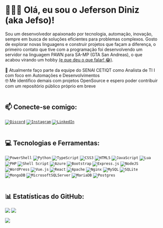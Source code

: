 # 🙋🏻‍♂️ Olá, eu sou o Jeferson Diniz (aka Jefso)!

Sou um desenvolvedor apaixonado por tecnologia, automação, inovação, sempre em busca de soluções eficientes para problemas complexos. Gosto de explorar novas linguagens e construir projetos que façam a diferença, o primeiro contato que tive com a programação foi desenvolvendo um servidor na linguagem PAWN para SA-MP (GTA San Andreas), o que acabou virando um hobby [(e que deu o que falar! 😂)](https://sampforum.blast.hk/showthread.php?tid=657909).<br/><br/>
🔭 Atualmente faço parte da equipe do SENAI CETIQT como Analista de TI I com foco em Automações e Desenvolvimentos<br/>
🤓 Me identifico demais com projetos OpenSource e espero poder contribuir com um repositório público próprio em breve
<br/><br/>

## 📫 Conecte-se comigo:
<code>[![Discord](https://img.shields.io/badge/Discord-%237289DA.svg?logo=discord&logoColor=white)][discord]</code>
<code>[![Instagram](https://img.shields.io/badge/Instagram-%23E4405F.svg?logo=Instagram&logoColor=white)][instagram]</code>
<code>[![LinkedIn](https://img.shields.io/badge/LinkedIn-0A66C2.svg?logo=linkedin&logoColor=white)][linkedin]</code>
<br/><br/>

## 💻 Tecnologias e Ferramentas:
<code>![PowerShell](https://img.shields.io/badge/PowerShell-%235391FE.svg?style=flat&logo=powershell&logoColor=white)</code>
<code>![Python](https://img.shields.io/badge/python-3670A0?style=flat&logo=python&logoColor=ffdd54)</code>
<code>![TypeScript](https://img.shields.io/badge/typescript-%23007ACC.svg?style=flat&logo=typescript&logoColor=white)</code>
<code>![CSS3](https://img.shields.io/badge/css3-%231572B6.svg?style=flat&logo=css3&logoColor=white)</code>
<code>![HTML5](https://img.shields.io/badge/html5-%23E34F26.svg?style=flat&logo=html5&logoColor=white)</code>
<code>![JavaScript](https://img.shields.io/badge/javascript-%23323330.svg?style=flat&logo=javascript&logoColor=%23F7DF1E)</code>
<code>![Lua](https://img.shields.io/badge/lua-%232C2D72.svg?style=flat&logo=lua&logoColor=white)</code>
<code>![PHP](https://img.shields.io/badge/php-%23777BB4.svg?style=flat&logo=php&logoColor=white)</code>
<code>![Shell Script](https://img.shields.io/badge/shell_script-%23121011.svg?style=flat&logo=gnu-bash&logoColor=white)</code>
<code>![Azure](https://img.shields.io/badge/azure-%230072C6.svg?style=flat&logo=microsoftazure&logoColor=white)</code>
<code>![Bootstrap](https://img.shields.io/badge/bootstrap-%238511FA.svg?style=flat&logo=bootstrap&logoColor=white)</code>
<code>![Express.js](https://img.shields.io/badge/express.js-%23404d59.svg?style=flat&logo=express&logoColor=%2361DAFB)</code>
<code>![NodeJS](https://img.shields.io/badge/node.js-6DA55F?style=flat&logo=node.js&logoColor=white)</code>
<code>![WordPress](https://img.shields.io/badge/WordPress-%23117AC9.svg?style=flat&logo=WordPress&logoColor=white)</code>
<code>![Vue.js](https://img.shields.io/badge/vue.js-%2335495e.svg?style=flat&logo=vuedotjs&logoColor=%234FC08D)</code>
<code>![React](https://img.shields.io/badge/react-%2320232a.svg?style=flat&logo=react&logoColor=%2361DAFB)</code>
<code>![Apache](https://img.shields.io/badge/apache-%23D42029.svg?style=flat&logo=apache&logoColor=white)</code>
<code>![Nginx](https://img.shields.io/badge/nginx-%23009639.svg?style=flat&logo=nginx&logoColor=white)</code>
<code>![MySQL](https://img.shields.io/badge/mysql-4479A1.svg?style=flat&logo=mysql&logoColor=white)</code>
<code>![SQLite](https://img.shields.io/badge/sqlite-%2307405e.svg?style=flat&logo=sqlite&logoColor=white)</code>
<code>![MongoDB](https://img.shields.io/badge/MongoDB-%234ea94b.svg?style=flat&logo=mongodb&logoColor=white)</code>
<code>![MicrosoftSQLServer](https://img.shields.io/badge/Microsoft%20SQL%20Server-CC2927?style=flat&logo=microsoft%20sql%20server&logoColor=white)</code>
<code>![MariaDB](https://img.shields.io/badge/MariaDB-003545?style=flat&logo=mariadb&logoColor=white)</code>
<code>![Postgres](https://img.shields.io/badge/postgres-%23316192.svg?style=flat&logo=postgresql&logoColor=white)</code>
<br/><br/>

## 📊 Estatísticas do GitHub:
![](https://github-readme-stats.vercel.app/api?username=Jeferson-Diniz&theme=dark&locale=pt-br&hide_border=true&include_all_commits=false&count_private=true)
![](https://github-readme-streak-stats.herokuapp.com/?user=Jeferson-Diniz&theme=dark&locale=pt-br&hide_border=true)

<code>![](https://profile-counter.glitch.me/Jeferson-Diniz/count.svg)</code>

[discord]: https://discord.gg/wVrdYkTgNh
[linkedin]: https://www.linkedin.com/in/ojefersondiniz/
[instagram]: https://instagram.com/ojefersondiniz
